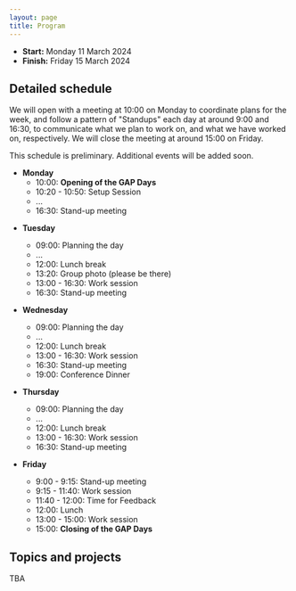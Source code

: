 ```yaml
---
layout: page
title: Program
---
```



* __Start:__ Monday 11 March 2024 <!-- , 9:00 UTC -->
* __Finish:__ Friday 15 March 2024

## Detailed schedule

We will open with a meeting at 10:00 on Monday to coordinate plans for the week,
and follow a pattern of "Standups" each day at around 9:00 and 16:30, to
communicate what we plan to work on, and what we have worked on, respectively.
We will close the meeting at around 15:00 on Friday.

This schedule is preliminary. Additional events will be added soon.


- **Monday**
  - 10:00: **Opening of the GAP Days**
  - 10:20 - 10:50: Setup Session
  - ...
  - 16:30: Stand-up meeting
<!--   - 20:00: Get-together at TODO -->

- **Tuesday**
  - 09:00: Planning the day
  - ...
  - 12:00: Lunch break
  - 13:20: Group photo (please be there)
  - 13:00 - 16:30: Work session
  - 16:30: Stand-up meeting

- **Wednesday**
  - 09:00: Planning the day
  - ...
  - 12:00: Lunch break
  - 13:00 - 16:30: Work session
  - 16:30: Stand-up meeting
  - 19:00: Conference Dinner

- **Thursday**
  - 09:00: Planning the day
  - ...
  - 12:00: Lunch break
  - 13:00 - 16:30: Work session
  - 16:30: Stand-up meeting

- **Friday**
  - 9:00 - 9:15: Stand-up meeting
  - 9:15 - 11:40: Work session
  - 11:40 - 12:00: Time for Feedback
  - 12:00: Lunch 
  - 13:00 - 15:00: Work session
  - 15:00: **Closing of the GAP Days**


## Topics and projects

TBA
